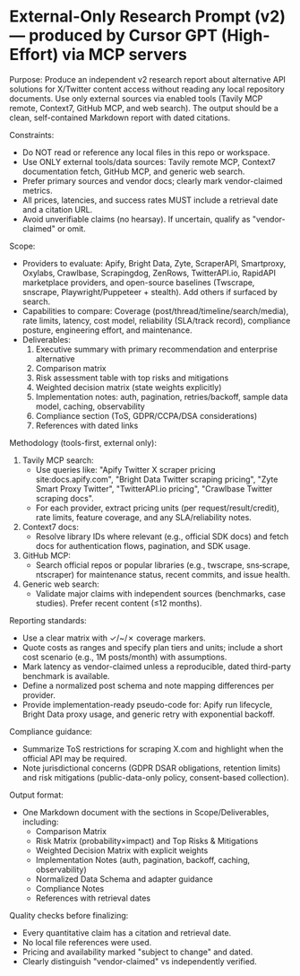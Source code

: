 # External-Only Research Prompt (v2) — produced by Cursor GPT (High-Effort) via MCP servers

Purpose: Produce an independent v2 research report about alternative API solutions for X/Twitter content access without reading any local repository documents. Use only external sources via enabled tools (Tavily MCP remote, Context7, GitHub MCP, and web search). The output should be a clean, self-contained Markdown report with dated citations.

Constraints:
- Do NOT read or reference any local files in this repo or workspace.
- Use ONLY external tools/data sources: Tavily remote MCP, Context7 documentation fetch, GitHub MCP, and generic web search.
- Prefer primary sources and vendor docs; clearly mark vendor-claimed metrics.
- All prices, latencies, and success rates MUST include a retrieval date and a citation URL.
- Avoid unverifiable claims (no hearsay). If uncertain, qualify as "vendor-claimed" or omit.

Scope:
- Providers to evaluate: Apify, Bright Data, Zyte, ScraperAPI, Smartproxy, Oxylabs, Crawlbase, Scrapingdog, ZenRows, TwitterAPI.io, RapidAPI marketplace providers, and open-source baselines (Twscrape, snscrape, Playwright/Puppeteer + stealth). Add others if surfaced by search.
- Capabilities to compare: Coverage (post/thread/timeline/search/media), rate limits, latency, cost model, reliability (SLA/track record), compliance posture, engineering effort, and maintenance.
- Deliverables:
  1) Executive summary with primary recommendation and enterprise alternative
  2) Comparison matrix
  3) Risk assessment table with top risks and mitigations
  4) Weighted decision matrix (state weights explicitly)
  5) Implementation notes: auth, pagination, retries/backoff, sample data model, caching, observability
  6) Compliance section (ToS, GDPR/CCPA/DSA considerations)
  7) References with dated links

Methodology (tools-first, external only):
1) Tavily MCP search:
   - Use queries like: "Apify Twitter X scraper pricing site:docs.apify.com", "Bright Data Twitter scraping pricing", "Zyte Smart Proxy Twitter", "TwitterAPI.io pricing", "Crawlbase Twitter scraping docs".
   - For each provider, extract pricing units (per request/result/credit), rate limits, feature coverage, and any SLA/reliability notes.
2) Context7 docs:
   - Resolve library IDs where relevant (e.g., official SDK docs) and fetch docs for authentication flows, pagination, and SDK usage.
3) GitHub MCP:
   - Search official repos or popular libraries (e.g., twscrape, sns‑scrape, ntscraper) for maintenance status, recent commits, and issue health.
4) Generic web search:
   - Validate major claims with independent sources (benchmarks, case studies). Prefer recent content (≤12 months).

Reporting standards:
- Use a clear matrix with ✓/~/✗ coverage markers.
- Quote costs as ranges and specify plan tiers and units; include a short cost scenario (e.g., 1M posts/month) with assumptions.
- Mark latency as vendor-claimed unless a reproducible, dated third-party benchmark is available.
- Define a normalized post schema and note mapping differences per provider.
- Provide implementation-ready pseudo-code for: Apify run lifecycle, Bright Data proxy usage, and generic retry with exponential backoff.

Compliance guidance:
- Summarize ToS restrictions for scraping X.com and highlight when the official API may be required.
- Note jurisdictional concerns (GDPR DSAR obligations, retention limits) and risk mitigations (public-data-only policy, consent-based collection).

Output format:
- One Markdown document with the sections in Scope/Deliverables, including:
  - Comparison Matrix
  - Risk Matrix (probability×impact) and Top Risks & Mitigations
  - Weighted Decision Matrix with explicit weights
  - Implementation Notes (auth, pagination, backoff, caching, observability)
  - Normalized Data Schema and adapter guidance
  - Compliance Notes
  - References with retrieval dates

Quality checks before finalizing:
- Every quantitative claim has a citation and retrieval date.
- No local file references were used.
- Pricing and availability marked "subject to change" and dated.
- Clearly distinguish "vendor-claimed" vs independently verified.
